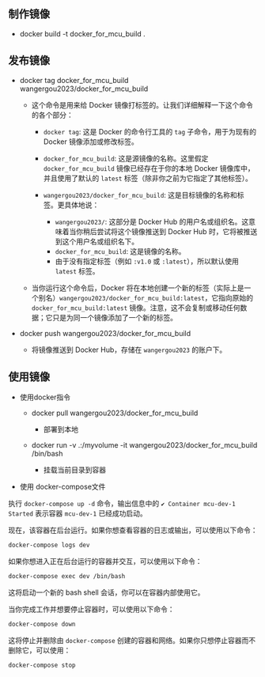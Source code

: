## 制作镜像

* docker build -t docker_for_mcu_build .

## 发布镜像

* docker tag docker_for_mcu_build wangergou2023/docker_for_mcu_build

  * 这个命令是用来给 Docker 镜像打标签的。让我们详细解释一下这个命令的各个部分：

    - `docker tag`: 这是 Docker 的命令行工具的 `tag` 子命令，用于为现有的 Docker 镜像添加或修改标签。


    - `docker_for_mcu_build`: 这是源镜像的名称。这里假定 `docker_for_mcu_build` 镜像已经存在于你的本地 Docker 镜像库中，并且使用了默认的 `latest` 标签（除非你之前为它指定了其他标签）。


    - `wangergou2023/docker_for_mcu_build`: 这是目标镜像的名称和标签。更具体地说：
      - `wangergou2023/`: 这部分是 Docker Hub 的用户名或组织名。这意味着当你稍后尝试将这个镜像推送到 Docker Hub 时，它将被推送到这个用户名或组织名下。
      - `docker_for_mcu_build`: 这是镜像的名称。
      - 由于没有指定标签（例如 `:v1.0` 或 `:latest`），所以默认使用 `latest` 标签。


  * 当你运行这个命令后，Docker 将在本地创建一个新的标签（实际上是一个别名）`wangergou2023/docker_for_mcu_build:latest`，它指向原始的 `docker_for_mcu_build:latest` 镜像。注意，这不会复制或移动任何数据；它只是为同一个镜像添加了一个新的标签。

* docker push wangergou2023/docker_for_mcu_build
  * 将镜像推送到 Docker Hub，存储在 `wangergou2023` 的账户下。

## 使用镜像

* 使用docker指令

  * docker pull wangergou2023/docker_for_mcu_build 
    * 部署到本地

  * docker run -v .:/myvolume -it wangergou2023/docker_for_mcu_build /bin/bash
    * 挂载当前目录到容器

* 使用 docker-compose文件

执行 `docker-compose up -d` 命令，输出信息中的 `✔ Container mcu-dev-1  Started` 表示容器 `mcu-dev-1` 已经成功启动。

现在，该容器在后台运行。如果你想查看容器的日志或输出，可以使用以下命令：

```bash
docker-compose logs dev
```

如果你想进入正在后台运行的容器并交互，可以使用以下命令：

```bash
docker-compose exec dev /bin/bash
```

这将启动一个新的 bash shell 会话，你可以在容器内部使用它。

当你完成工作并想要停止容器时，可以使用以下命令：

```bash
docker-compose down
```

这将停止并删除由 `docker-compose` 创建的容器和网络。如果你只想停止容器而不删除它，可以使用：

```bash
docker-compose stop
```